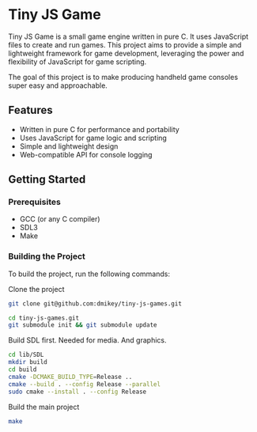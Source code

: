 # Tiny JS Game

Tiny JS Game is a small game engine written in pure C. It uses JavaScript files to create and run games. This project aims to provide a simple and lightweight framework for game development, leveraging the power and flexibility of JavaScript for game scripting.

The goal of this project is to make producing handheld game consoles super easy and approachable.

## Features

- Written in pure C for performance and portability
- Uses JavaScript for game logic and scripting
- Simple and lightweight design
- Web-compatible API for console logging

## Getting Started

### Prerequisites

- GCC (or any C compiler)
- SDL3
- Make

### Building the Project

To build the project, run the following commands:


Clone the project

```bash
git clone git@github.com:dmikey/tiny-js-games.git
```

```bash
cd tiny-js-games.git
git submodule init && git submodule update
```

Build SDL first. Needed for media. And graphics.

```bash
cd lib/SDL
mkdir build
cd build
cmake -DCMAKE_BUILD_TYPE=Release ..
cmake --build . --config Release --parallel
sudo cmake --install . --config Release
```

Build the main project

```bash
make
```
